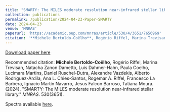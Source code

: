 ```yaml
---
title: "SMARTY: The MILES moderate resolution near-infrared stellar library"
collection: publications
permalink: /publication/2024-04-23-Paper-SMARTY
date: 2024-04-23
venue: 'MNRAS'
paperurl: 'https://academic.oup.com/mnras/article/530/4/3651/7656969'
citation: '**Michele Bertoldo-Coêlho**, Rogério Riffel, Marina Trevisan, Natacha Zanon Dametto, Luis Dahmer-Hahn, Paula Coelho, Lucimara Martins, Daniel Ruschel-Dutra, Alexandre Vazdekis, Alberto Rodríguez-Ardila, Ana L. Chies-Santos, Rogemar A. Riffel, Francesco La Barbera, Ignacio Martín Navarro, Jesus Falcon Barroso, Tatiana Moura. (2024). &quot;SMARTY: The MILES moderate resolution near-infrared stellar library.&quot; <i>MNRAS</i>. 530(3651).'
---
```


<a href='https://academic.oup.com/mnras/article/530/4/3651/7656969'>Download paper here</a>

Recommended citation: **Michele Bertoldo-Coêlho**, Rogério Riffel, Marina Trevisan, Natacha Zanon Dametto, Luis Dahmer-Hahn, Paula Coelho, Lucimara Martins, Daniel Ruschel-Dutra, Alexandre Vazdekis, Alberto Rodríguez-Ardila, Ana L. Chies-Santos, Rogemar A. Riffel, Francesco La Barbera, Ignacio Martín Navarro, Jesus Falcon Barroso, Tatiana Moura. (2024). "SMARTY: The MILES moderate resolution near-infrared stellar library." <i>MNRAS</i>. 530(3651).

Spectra available [here](https://www.if.ufrgs.br/~riffel/smarty/).
